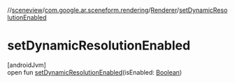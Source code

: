 //[sceneview](../../../index.md)/[com.google.ar.sceneform.rendering](../index.md)/[Renderer](index.md)/[setDynamicResolutionEnabled](set-dynamic-resolution-enabled.md)

# setDynamicResolutionEnabled

[androidJvm]\
open fun [setDynamicResolutionEnabled](set-dynamic-resolution-enabled.md)(isEnabled: [Boolean](https://kotlinlang.org/api/latest/jvm/stdlib/kotlin/-boolean/index.html))
